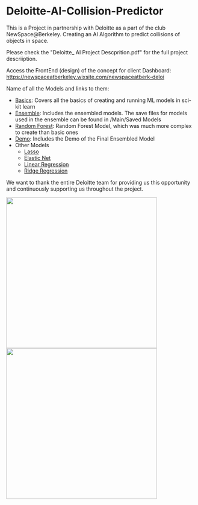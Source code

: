 # Deloitte-AI-Collision-Predictor
This is a Project in partnership with Deloitte as a part of the club NewSpace@Berkeley. 
Creating an AI Algorithm to predict collisions of objects in space.

Please check the "Deloitte_ AI Project Descprition.pdf" for the full project descriiption.

Access the FrontEnd (design) of the concept for client Dashboard:
https://newspaceatberkeley.wixsite.com/newspaceatberk-deloi

Name of all the Models and links to them:
- [Basics](Basics.ipynb): Covers all the basics of creating and running ML models in sci-kit learn
- [Ensemble](Ensemble.ipynb): Includes the ensembled models. The save files for models used in the ensemble can be found in /Main/Saved Models
- [Random Forest](RandomForest_V4.ipynb): Random Forest Model, which was much more complex to create than basic ones
- [Demo](Demo.ipynb): Includes the Demo of the Final Ensembled Model
- Other Models
  -  [Lasso](Model%20Files/Lasso_v2.ipynb)
  -  [Elastic Net](Model%20Files/ElasticNet.ipynb)
  -  [Linear Regression](Model%20Files/Regression.ipynb)
  -  [Ridge Regression](Model%20Files/Ridge_Regression(L2)-V2.ipynb)

We want to thank the entire Deloitte team for providing us this opportunity and continuously supporting us throughout the project.


<p float="left">
  <img src="https://github.com/rakeshvmehta/Deloitte-AI-Collision-Predictor/blob/main/untitled%20folder/Deloitte.png?raw=true" width="400">
  <img src="https://github.com/rakeshvmehta/Deloitte-AI-Collision-Predictor/blob/main/untitled%20folder/NewSpace.png?raw=true" width="400">
</p>

